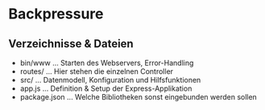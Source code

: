 Backpressure
============

Verzeichnisse & Dateien
-----------------------

* bin/www ... Starten des Webservers, Error-Handling
* routes/ ... Hier stehen die einzelnen Controller
* src/ ... Datenmodell, Konfiguration und Hilfsfunktionen
* app.js ... Definition & Setup der Express-Applikation
* package.json ... Welche Bibliotheken sonst eingebunden werden sollen
